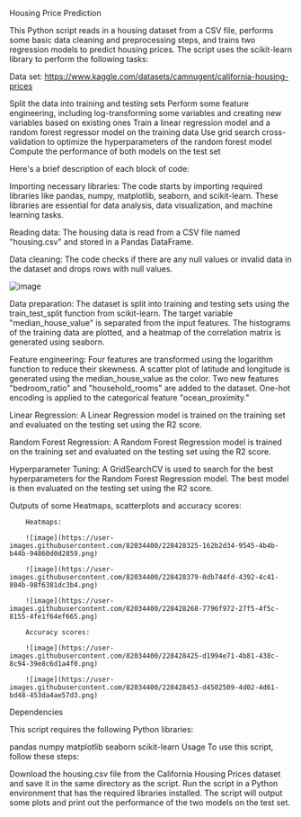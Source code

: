 Housing Price Prediction


This Python script reads in a housing dataset from a CSV file, performs some basic data cleaning and preprocessing steps, and trains two regression models to predict housing prices. The script uses the scikit-learn library to perform the following tasks:


Data set: https://www.kaggle.com/datasets/camnugent/california-housing-prices

Split the data into training and testing sets
Perform some feature engineering, including log-transforming some variables and creating new variables based on existing ones
Train a linear regression model and a random forest regressor model on the training data
Use grid search cross-validation to optimize the hyperparameters of the random forest model
Compute the performance of both models on the test set


Here's a brief description of each block of code:

Importing necessary libraries: The code starts by importing required libraries like pandas, numpy, matplotlib, seaborn, and scikit-learn. These libraries are essential for data analysis, data visualization, and machine learning tasks.

Reading data: The housing data is read from a CSV file named "housing.csv" and stored in a Pandas DataFrame.

Data cleaning: The code checks if there are any null values or invalid data in the dataset and drops rows with null values.

![image](https://user-images.githubusercontent.com/82034400/228428205-c100fe51-a19c-4ff6-8c54-17fc8ca1ff89.png)

Data preparation: The dataset is split into training and testing sets using the train_test_split function from scikit-learn. The target variable "median_house_value" is separated from the input features. The histograms of the training data are plotted, and a heatmap of the correlation matrix is generated using seaborn.

Feature engineering: Four features are transformed using the logarithm function to reduce their skewness. A scatter plot of latitude and longitude is generated using the median_house_value as the color. Two new features "bedroom_ratio" and "household_rooms" are added to the dataset. One-hot encoding is applied to the categorical feature "ocean_proximity."

Linear Regression: A Linear Regression model is trained on the training set and evaluated on the testing set using the R2 score.

Random Forest Regression: A Random Forest Regression model is trained on the training set and evaluated on the testing set using the R2 score.

Hyperparameter Tuning: A GridSearchCV is used to search for the best hyperparameters for the Random Forest Regression model. The best model is then evaluated on the testing set using the R2 score.

Outputs of some Heatmaps, scatterplots and accuracy scores:

        Heatmaps:

        ![image](https://user-images.githubusercontent.com/82034400/228428325-162b2d34-9545-4b4b-b44b-94860d0d2859.png)

        ![image](https://user-images.githubusercontent.com/82034400/228428379-0db744fd-4392-4c41-804b-98f6381dc3b4.png)

        ![image](https://user-images.githubusercontent.com/82034400/228428268-7796f972-27f5-4f5c-8155-4fe1f64ef665.png)

        Accuracy scores:
        
        ![image](https://user-images.githubusercontent.com/82034400/228428425-d1994e71-4b81-438c-8c94-39e8c6d1a4f0.png)

        ![image](https://user-images.githubusercontent.com/82034400/228428453-d4502509-4d02-4d61-bd48-453da4ae57d3.png)



Dependencies

This script requires the following Python libraries:

pandas
numpy
matplotlib
seaborn
scikit-learn
Usage
To use this script, follow these steps:

Download the housing.csv file from the California Housing Prices dataset and save it in the same directory as the script.
Run the script in a Python environment that has the required libraries installed.
The script will output some plots and print out the performance of the two models on the test set.
